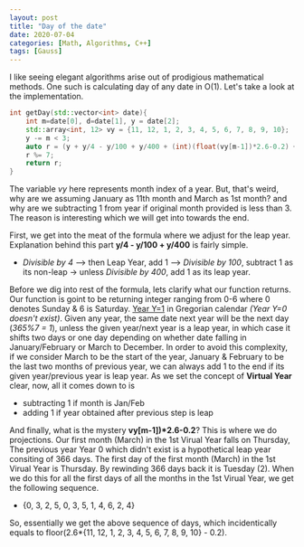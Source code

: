 ```yaml
---
layout: post
title: "Day of the date"
date: 2020-07-04
categories: [Math, Algorithms, C++]
tags: [Gauss]
---
```


I like seeing elegant algorithms arise out of prodigious mathematical methods. One such is calculating day of any date in O(1).
Let's take a look at the implementation.

``` cpp
int getDay(std::vector<int> date){
    int m=date[0], d=date[1], y = date[2];
    std::array<int, 12> vy = {11, 12, 1, 2, 3, 4, 5, 6, 7, 8, 9, 10};
    y -= m < 3;
    auto r = (y + y/4 - y/100 + y/400 + (int)(float(vy[m-1])*2.6-0.2) + d);
    r %= 7;
    return r;
}
```

The variable _vy_ here represents month index of a year. But, that's weird, why are we assuming January as 11th month and March as 1st month? and why are we subtracting 1 from year if original month provided is less than 3. The reason is interesting which we will get into  towards the end.

First, we get into the meat of the formula where we adjust for the leap year. Explanation behind this part __y/4 - y/100 + y/400__ is fairly simple.

- _Divisible by 4_ --> then Leap Year, add 1 --> _Divisible by 100_, subtract 1 as its non-leap -> unless _Divisible by 400_, add 1 as its leap year.

Before we dig into rest of the formula, lets clarify what our function returns. Our function is goint to be returning integer ranging from 0-6 where 0 denotes Sunday & 6 is Saturday. [Year Y=1](https://www.timeanddate.com/calendar/?year=1&country=22) in Gregorian calendar _(Year Y=0 doesn't exist)_. Given any year, the same date next year will be the next day (_365%7 = 1_), unless the given year/next year is a leap year, in which case it shifts two days or one day depending on whether date falling in January/February or March to December. In order to avoid this complexity, if we consider March to be the start of the year, January & February to be the last two months of previous year, we can always add 1 to the end if its given year/previous year is leap year. As we set the concept of __Virtual Year__ clear, now, all it comes down to is

- subtracting 1 if month is Jan/Feb
- adding 1 if year obtained after previous step is leap

And finally, what is the mystery __vy[m-1])*2.6-0.2__?  This is where we do projections. Our first month (March) in the 1st Virual Year falls on Thursday, The previous year Year 0 which didn't exist is a hypothetical leap year consiting of 366 days. The first day of the first month (March) in the 1st Virual Year is Thursday. By rewinding 366 days back it is Tuesday (2). When we do this for all the first days of all the months in the 1st Virual Year, we get the following sequence.

- {0, 3, 2, 5, 0, 3, 5, 1, 4, 6, 2, 4}

So, essentially we get the above sequence of days, which incidentically equals to floor(2.6*{11, 12, 1, 2, 3, 4, 5, 6, 7, 8, 9, 10} - 0.2).





